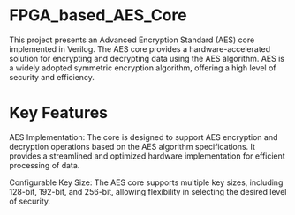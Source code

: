 # FPGA_based_AES_Core
This project presents an Advanced Encryption Standard (AES) core implemented in Verilog. The AES core provides a hardware-accelerated solution for encrypting and decrypting data using the AES algorithm. AES is a widely adopted symmetric encryption algorithm, offering a high level of security and efficiency.

# Key Features
AES Implementation: The core is designed to support AES encryption and decryption operations based on the AES algorithm specifications. It provides a streamlined and optimized hardware implementation for efficient processing of data.

Configurable Key Size: The AES core supports multiple key sizes, including 128-bit, 192-bit, and 256-bit, allowing flexibility in selecting the desired level of security.


